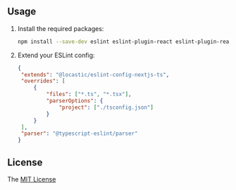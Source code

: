 ## Usage

1. Install the required packages:

   ```sh
   npm install --save-dev eslint eslint-plugin-react eslint-plugin-react-hooks eslint-config-next @typescript-eslint/eslint-plugin @typescript-eslint/parser @locastic/eslint-config-nextjs-ts
   ```

2. Extend your ESLint config:

   ```json
   {
   	"extends": "@locastic/eslint-config-nextjs-ts",
   	"overrides": [
   		{
   			"files": ["*.ts", "*.tsx"],
   			"parserOptions": {
   				"project": ["./tsconfig.json"]
   			}
   		}
   	],
   	"parser": "@typescript-eslint/parser"
   }
   ```

## License

The [MIT License](../../LICENSE)

